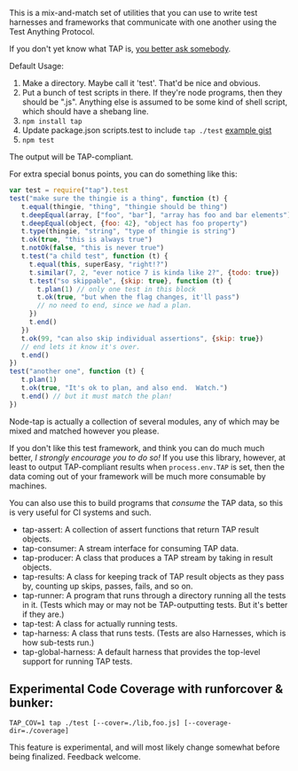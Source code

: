 This is a mix-and-match set of utilities that you can use to write test
harnesses and frameworks that communicate with one another using the
Test Anything Protocol.

If you don't yet know what TAP is, [you better ask
somebody](http://testanything.org/).

Default Usage:

1. Make a directory.  Maybe call it 'test'.  That'd be nice and obvious.
2. Put a bunch of test scripts in there.  If they're node programs, then
   they should be ".js".  Anything else is assumed to be some kind of shell
   script, which should have a shebang line.
3. `npm install tap`
4. Update package.json scripts.test to include `tap ./test` [example
   gist](https://gist.github.com/4469613)
5. `npm test`

The output will be TAP-compliant.

For extra special bonus points, you can do something like this:

```js
var test = require("tap").test
test("make sure the thingie is a thing", function (t) {
   t.equal(thingie, "thing", "thingie should be thing")
   t.deepEqual(array, ["foo", "bar"], "array has foo and bar elements")
   t.deepEqual(object, {foo: 42}, "object has foo property")
   t.type(thingie, "string", "type of thingie is string")
   t.ok(true, "this is always true")
   t.notOk(false, "this is never true")
   t.test("a child test", function (t) {
     t.equal(this, superEasy, "right!?")
     t.similar(7, 2, "ever notice 7 is kinda like 2?", {todo: true})
     t.test("so skippable", {skip: true}, function (t) {
       t.plan(1) // only one test in this block
       t.ok(true, "but when the flag changes, it'll pass")
       // no need to end, since we had a plan.
     })
     t.end()
   })
   t.ok(99, "can also skip individual assertions", {skip: true})
   // end lets it know it's over.
   t.end()
})
test("another one", function (t) {
   t.plan(1)
   t.ok(true, "It's ok to plan, and also end.  Watch.")
   t.end() // but it must match the plan!
})
```

Node-tap is actually a collection of several modules, any of which may be
mixed and matched however you please.

If you don't like this test framework, and think you can do much much
better, *I strongly encourage you to do so!*  If you use this library,
however, at least to output TAP-compliant results when `process.env.TAP`
is set, then the data coming out of your framework will be much more
consumable by machines.

You can also use this to build programs that *consume* the TAP data, so
this is very useful for CI systems and such.

* tap-assert: A collection of assert functions that return TAP result
  objects.
* tap-consumer: A stream interface for consuming TAP data.
* tap-producer: A class that produces a TAP stream by taking in result
  objects.
* tap-results: A class for keeping track of TAP result objects as they
  pass by, counting up skips, passes, fails, and so on.
* tap-runner: A program that runs through a directory running all the
  tests in it.  (Tests which may or may not be TAP-outputting tests.  But
  it's better if they are.)
* tap-test: A class for actually running tests.
* tap-harness: A class that runs tests.  (Tests are also Harnesses,
  which is how sub-tests run.)
* tap-global-harness: A default harness that provides the top-level
  support for running TAP tests.

## Experimental Code Coverage with runforcover & bunker:

```
TAP_COV=1 tap ./test [--cover=./lib,foo.js] [--coverage-dir=./coverage]
```

This feature is experimental, and will most likely change somewhat
before being finalized.  Feedback welcome.

